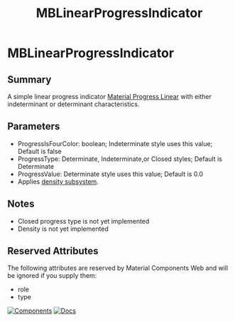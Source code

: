 ﻿---
uid: C.MBLinearProgressIndicator
title: MBLinearProgressIndicator
---
# MBLinearProgressIndicator

## Summary

A simple linear progress indicator
[Material Progress Linear](https://material-web.dev/components/linear-progress/)
with either indeterminant or determinant characteristics.

## Parameters

- ProgressIsFourColor: boolean; Indeterminate style uses this value; Default is false
- ProgressType: Determinate, Indeterminate,or Closed styles; Default is Determinate
- ProgressValue: Determinate style uses this value; Default is 0.0
- Applies [density subsystem](xref:A.Density).

## Notes
- Closed progress type is not yet implemented
- Density is not yet implemented

## Reserved Attributes

The following attributes are reserved by Material Components Web and will be ignored if you supply them:

- role
- type

[![Components](https://img.shields.io/static/v1?label=Components&message=Core&color=blue)](xref:A.CoreComponents)
[![Docs](https://img.shields.io/static/v1?label=API%20Documentation&message=MBProgressIndicator&color=brightgreen)](xref:Material.Blazor.MBProgressIndicator)
